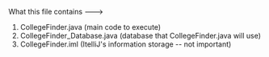 What this file contains --->

  1. CollegeFinder.java (main code to execute)
  2. CollegeFinder_Database.java (database that CollegeFinder.java will use)
  3. CollegeFinder.iml (ItelliJ's information storage -- not important)
